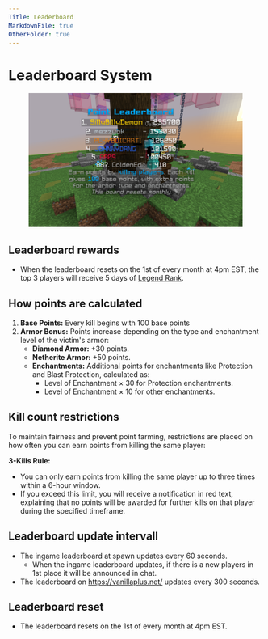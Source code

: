 ```yaml
---
Title: Leaderboard
MarkdownFile: true
OtherFolder: true
---
```


# Leaderboard System

<figure><img src="../.gitbook/assets/324626437-5709df20-4818-4990-90cc-e793150b6bf1.png" alt=""><figcaption></figcaption></figure>

## Leaderboard rewards

* When the leaderboard resets on the 1st of every month at 4pm EST, the top 3 players will receive 5 days of [Legend Rank](broken-reference).

## How points are calculated

1. **Base Points:** Every kill begins with 100 base points
2. **Armor Bonus:** Points increase depending on the type and enchantment level of the victim's armor:
   * **Diamond Armor:** +30 points.
   * **Netherite Armor:** +50 points.
   * **Enchantments:** Additional points for enchantments like Protection  and Blast Protection, calculated as:
     * Level of Enchantment × 30 for Protection enchantments.
     * Level of Enchantment × 10 for other enchantments.

## Kill count restrictions

To maintain fairness and prevent point farming, restrictions are placed on how often you can earn points from killing the same player:

**3-Kills Rule:**

* You can only earn points from killing the same player up to three times within a 6-hour window.
* If you exceed this limit, you will receive a notification in red text, explaining that no points will be awarded for further kills on that player during the specified timeframe.

## Leaderboard update intervall

* The ingame leaderboard at spawn updates every 60 seconds.
  * When the ingame leaderboard updates, if there is a new players in 1st place it will be announced in chat.
* The leaderboard on https://vanillaplus.net/ updates every 300 seconds.

## Leaderboard reset

* The leaderboard resets on the 1st of every month at 4pm EST.
